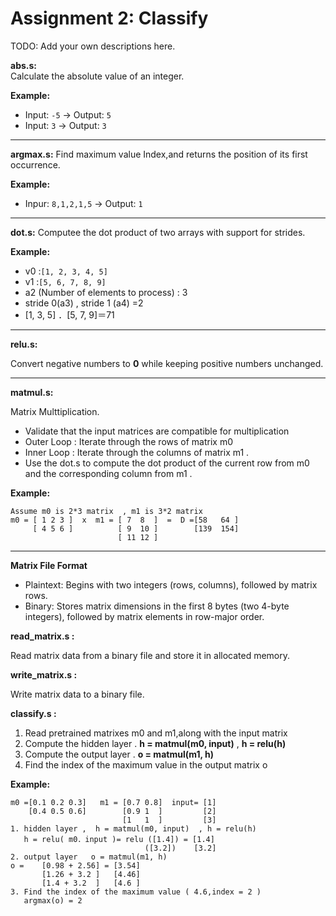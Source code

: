 # Assignment 2: Classify

TODO: Add your own descriptions here.

**abs.s:**  
Calculate the absolute value of an integer.  

**Example:**  
- Input: `-5` -> Output: `5`  
- Input: `3` -> Output: `3` 

---

**argmax.s:**
Find maximum value Index,and returns the position of its first occurrence.

**Example:**  
- Inpur: `8,1,2,1,5` -> Output: `1`

---

**dot.s:**
Computee the dot product of two arrays with support for strides.

**Example:**  
- v0 :`[1, 2, 3, 4, 5]`
- v1 :`[5, 6, 7, 8, 9]`
- a2 (Number of elements to process) : 3
- stride 0(a3) , stride 1 (a4) =2
- [1, 3, 5] ．[5, 7, 9]＝71

---

**relu.s:**

Convert negative numbers to **0** while keeping positive numbers unchanged.

---

**matmul.s:**

Matrix Multtiplication.

-  Validate that the input matrices are compatible for multiplication
-  Outer Loop : Iterate through the rows of matrix m0 
-  Inner Loop : Iterate through the columns of matrix m1 . 
-  Use the dot.s to compute the dot product of the current row from m0 and the corresponding column from m1 .

**Example:**  
```
Assume m0 is 2*3 matrix  , m1 is 3*2 matrix
m0 = [ 1 2 3 ]  x  m1 = [ 7  8  ]  =  D =[58   64 ]
     [ 4 5 6 ]          [ 9  10 ]        [139  154]
                        [ 11 12 ]
```

---
**Matrix File Format**

- Plaintext: Begins with two integers (rows, columns), followed by matrix rows.
- Binary: Stores matrix dimensions in the first 8 bytes (two 4-byte integers), followed by matrix elements in row-major order.

**read_matrix.s :**

Read matrix data from a binary file and store it in allocated memory.

**write_matrix.s :**

Write matrix data to a binary file.

**classify.s :**

1.  Read pretrained matrixes m0 and m1,along with the input matrix
2. Compute the hidden layer . **h = matmul(m0, input)** , **h = relu(h)**
3. Compute the output layer . **o = matmul(m1, h)**
4. Find the index of the maximum value in the output matrix o 

**Example:**  
```
m0 =[0.1 0.2 0.3]   m1 = [0.7 0.8]  input= [1]
    [0.4 0.5 0.6]        [0.9 1  ]         [2]
                         [1   1  ]         [3]
1. hidden layer ,  h = matmul(m0, input)  , h = relu(h)
   h = relu( m0．input )= relu ([1.4]) = [1.4]
                              ([3.2])    [3.2]
2. output layer   o = matmul(m1, h)   
o =    [0.98 + 2.56] = [3.54]
       [1.26 + 3.2 ]   [4.46]
       [1.4 + 3.2  ]   [4.6 ]
3. Find the index of the maximum value ( 4.6,index = 2 ) 
   argmax(o) = 2
```